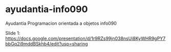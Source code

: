 # ayudantia-info090

Ayudantia Programacion orientada a objetos info090

Slide 1: https://docs.google.com/presentation/d/1r9RZs99jn038nsUi8KyWHR9gPY7bbGq2i9mddBSkhb4/edit?usp=sharing
